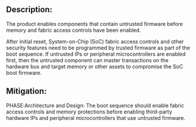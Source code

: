## Description:

The product enables components that contain untrusted firmware before memory and fabric access controls have been enabled.

After initial reset, System-on-Chip (SoC) fabric access controls and other security features need to be programmed by trusted firmware as part of the boot sequence. If untrusted IPs or peripheral microcontrollers are enabled first, then the untrusted component can master transactions on the hardware bus and target memory or other assets to compromise the SoC boot firmware.

## Mitigation:


PHASE:Architecture and Design:
The boot sequence should enable fabric access controls and memory protections before enabling third-party hardware IPs and peripheral microcontrollers that use untrusted firmware.

